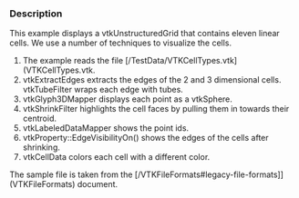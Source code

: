 ### Description
This example displays a vtkUnstructuredGrid that contains eleven linear cells. We use a number of techniques to visualize the cells.

1. The example reads the file [/TestData/VTKCellTypes.vtk](VTKCellTypes.vtk.
2.  vtkExtractEdges extracts the edges of the 2 and 3 dimensional cells. vtkTubeFilter wraps each edge with tubes.
3. vtkGlyph3DMapper displays each point as a vtkSphere.
4. vtkShrinkFilter highlights the cell faces by pulling them in towards their centroid.
5. vtkLabeledDataMapper shows the point ids.
6. vtkProperty::EdgeVisibilityOn() shows the edges of the cells after shrinking.
7. vtkCellData colors each cell with a different color.

The sample file is taken from the [/VTKFileFormats#legacy-file-formats]](VTKFileFormats) document.

